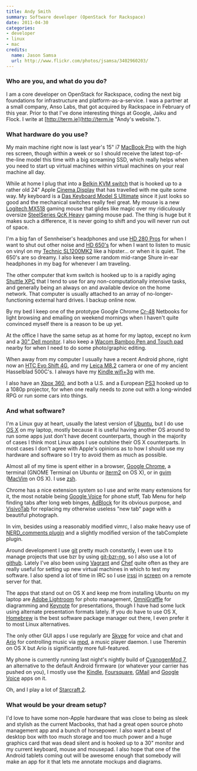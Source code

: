 ```yaml
---
title: Andy Smith
summary: Software developer (OpenStack for Rackspace)
date: 2011-04-30
categories:
- developer
- linux
- mac
credits:
  name: Jason Samsa
  url: http://www.flickr.com/photos/jsamsa/3402960203/
---
```


### Who are you, and what do you do?

I am a core developer on OpenStack for Rackspace, coding the next big foundations for infrastructure and platform-as-a-service. I was a partner at a small company, Anso Labs, that got acquired by Rackspace in February of this year. Prior to that I've done interesting things at Google, Jaiku and Flock. I write at [http://term.ie](http://term.ie "Andy's website.").

### What hardware do you use?

My main machine right now is last year's 15" i7 [MacBook Pro][macbook-pro] with the high res screen, though within a week or so I should receive the latest top-of-the-line model this time with a big screaming SSD, which really helps when you need to start up virtual machines within virtual machines on your real machine all day.

While at home I plug that into a [Belkin KVM switch][switch2] that is hooked up to a rather old 24" Apple [Cinema Display][cinema-display] that has travelled with me quite some way. My keyboard is a [Das Keyboard Model S Ultimate][model-s-ultimate] since it just looks so good and the mechanical switches really feel great. My mouse is a new [Logitech MX518][mx-518] gaming mouse that glides like magic over my ridiculously oversize [SteelSeries QcK Heavy][qck-heavy] gaming mouse pad. The thing is huge but it makes such a difference, it is never going to shift and you will never run out of space.

I'm a big fan of Sennheiser's headphones and use [HD 280 Pros][hd-280-pro] for when I want to shut out other noise and [HD 650's][hd-650] for when I want to listen to music on vinyl on my [Technic SL1200MK2][sl-1200] like a hipster... or when it is quiet. The 650's are so dreamy. I also keep some random mid-range Shure in-ear headphones in my bag for whenever I am traveling.

The other computer that kvm switch is hooked up to is a rapidly aging [Shuttle XPC][g2-7600] that I tend to use for any non-computationally intensive tasks, and generally being an always on and available device on the home network. That computer is usually attached to an array of no-longer-functioning external hard drives. I backup online now.

By my bed I keep one of the prototype Google Chrome [Cr-48][cr-48] Netbooks for light browsing and emailing on weekend mornings when I haven't quite convinced myself there is a reason to be up yet.

At the office I have the same setup as at home for my laptop, except no kvm and a [30" Dell monitor][3007wfp]. I also keep a [Wacom Bamboo Pen and Touch pad][bamboo] nearby for when I need to do some photo/graphic editing.

When away from my computer I usually have a recent Android phone, right now an [HTC Evo Shift 4G][evo-shift-4g], and my [Leica M8.2][m8.2] camera or one of my ancient Hasselblad 500C's. I always have my [Kindle wifi+3g][kindle] with me.

I also have an [Xbox 360][xbox-360], and both a U.S. and a European [PS3][] hooked up to a 1080p projector, for when one really needs to zone out with a long-winded RPG or run some cars into things.

### And what software?

I'm a Linux guy at heart, usually the latest version of [Ubuntu][], but I do use [OS X][macos] on my laptop, mostly because it is useful having another OS around to run some apps just don't have decent counterparts, though in the majority of cases I think most Linux apps I use outshine their OS X counterparts. In most cases I don't agree with Apple's opinions as to how I should use my hardware and software so I try to avoid them as much as possible.

Almost all of my time is spent either in a browser, [Google Chrome][chrome], a terminal (GNOME Terminal on Ubuntu or [iterm2][] on OS X), or in [gvim][vim] ([MacVim][] on OS X). I use [zsh][].

Chrome has a nice extension system so I use and write many extensions for it, the most notable being [Google Voice][google-voice.2] for phone stuff, Tab Menu for help finding tabs after long web binges, [AdBlock][] for its obvious purpose, and [VisivoTab][] for replacing my otherwise useless "new tab" page with a beautiful photograph.

In vim, besides using a reasonably modified vimrc, I also make heavy use of [NERD_comments plugin][nerdcommenter] and a slightly modified version of the tabComplete plugin.

Around development I use [git][] pretty much constantly, I even use it to manage projects that use bzr by using [git-bzr-ng][], so I also use a lot of [github][]. Lately I've also been using [Vagrant][] and [Chef][] quite often as they are really useful for setting up new virtual machines in which to test my software. I also spend a lot of time in IRC so I use [irssi][] in [screen][] on a remote server for that.

The apps that stand out on OS X and keep me from installing Ubuntu on my laptop are [Adobe Lightroom][lightroom] for photo management, [OmniGraffle][] for diagramming and [Keynote][] for presentations, though I have had some luck using alternate presentation formats lately. If you do have to use OS X, [Homebrew][] is the best software package manager out there, I even prefer it to most Linux alternatives.

The only other GUI apps I use regularly are [Skype][] for voice and chat and [Ario][] for controlling music via [mpd][], a music player daemon. I use Theremin on OS X but Ario is significantly more full-featured.

My phone is currently running last night's nightly build of [CyanogenMod 7][cyanogenmod], an alternative to the default Android firmware (or whatever your carrier has pushed on you), I mostly use the [Kindle][kindle-android], [Foursquare][foursquare-android], [GMail][gmail-android] and [Google Voice][google-voice-android] apps on it.

Oh, and I play a lot of [Starcraft 2][starcraft-2].

### What would be your dream setup?

I'd love to have some non-Apple hardware that was close to being as sleek and stylish as the current Macbooks, that had a great open source photo management app and a bunch of horsepower. I also want a beast of desktop box with too much storage and too much power and a huge graphics card that was dead silent and is hooked up to a 30" monitor and my current keyboard, mouse and mousepad. I also hope that one of the Android tablets coming out will be awesome enough that somebody will make an app for it that lets me annotate mockups and diagrams.

[3007wfp]: http://web.archive.org/web/20230408060343/http://www.amazon.com/Dell-3007WFP-HC-30-Inch-Widescreen-Monitor/dp/B001AO2QLG "Dell's 30 inch widescreen LCD monitor."
[adblock]: http://web.archive.org/web/20230813081746/https://getadblock.com/en/ "A browser extension for blocking ads."
[ario]: https://ario-player.sourceforge.net/ "A GTK2 client for MPD."
[bamboo]: https://www.wacom.com/en-us/us/bamboo "Smaller pen/multi-touch tablets."
[chef]: https://www.chef.io/products/chef-infra "Configuration management software."
[chrome]: https://www.google.com/intl/en/chrome/ "A WebKit-based browser, where each tab runs in its own thread."
[cinema-display]: https://en.wikipedia.org/wiki/Apple_Cinema_Display "An LCD display."
[cr-48]: https://en.wikipedia.org/wiki/Chromebook "Google's first Chrome OS netbook."
[cyanogenmod]: http://web.archive.org/web/20161225043707/https://www.cyanogenmod.org/ "A custom ROM for Android phones."
[evo-shift-4g]: https://www.gsmarena.com/htc_evo_shift_4g-3702.php "A 4G smartphone."
[foursquare-android]: https://play.google.com/store/apps/details?id=com.joelapenna.foursquared "A Foursquare client for Android."
[g2-7600]: http://web.archive.org/web/20160127223722/http://us.shuttle.com:80/g2_7600.aspx "A PC with a small form factor."
[git-bzr-ng]: https://github.com/termie/git-bzr-ng "Git and Bazaar bridging software."
[git]: https://git-scm.com/ "A version control system."
[github]: https://github.com/ "A Git code repository service."
[gmail-android]: https://play.google.com/store/apps/details?id=com.google.android.gm "A Gmail client for Android."
[google-voice-android]: https://play.google.com/store/apps/details?id=com.google.android.apps.googlevoice "A Google Voice client for Android."
[google-voice.2]: https://chrome.google.com/webstore/detail/google-voice-by-google/kcnhkahnjcbndmmehfkdnkjomaanaooo "A Chrome browser extension for Google Voice."
[hd-280-pro]: http://web.archive.org/web/20221206010356/https://www.amazon.com/Sennheiser-HD-280-Pro-Headphones/dp/B000065BPB/ "Closed stereo headphones."
[hd-650]: http://web.archive.org/web/20220526050242/https://www.sennheiser-hearing.com/en-US/p/high-quality-headphones-around-ear-audio-surround-hd-650/ "Headphones."
[homebrew]: https://brew.sh/ "Command-line package manager for Mac OS X."
[irssi]: https://irssi.org/ "A CLI irc client."
[iterm2]: https://iterm2.com/ "An alternative terminal application for Mac OS X."
[keynote]: https://www.apple.com/keynote/ "Presentation software for the Mac."
[kindle-android]: https://play.google.com/store/apps/details?id=com.amazon.kindle "A Kindle client for Android."
[kindle]: http://web.archive.org/web/20230315012831/http://www.amazon.com/Kindle-Ereader-ebook-reader/dp/B007HCCNJU/ "A digital book reader."
[lightroom]: https://www.adobe.com/products/photoshop-lightroom.html "Photo management and editing software."
[m8.2]: http://web.archive.org/web/20191018060855/https://www.amazon.com/Leica-M8-2-Digital-Rangefinder-Black/dp/B001KVNRC6 "A 10.3 megapixel digital camera."
[macbook-pro]: https://www.apple.com/macbook-pro/ "A laptop."
[macos]: https://en.wikipedia.org/wiki/MacOS "An operating system for Mac hardware."
[macvim]: https://github.com/macvim-dev/macvim "A Mac GUI port of vim."
[model-s-ultimate]: http://web.archive.org/web/20170508162607/https://shop.daskeyboard.com/products/das-keyboard-ultimate-model-s "A USB keyboard with mechanical clicks."
[mpd]: https://mpd.fandom.com/wiki/Music_Player_Daemon_Wiki "A music playing server."
[mx-518]: http://web.archive.org/web/20220628213631/https://www.amazon.com/Logitech-Performance-Optical-Gaming-Mouse/dp/B0007Z1M50 "An optical gaming mouse."
[nerdcommenter]: https://github.com/preservim/nerdcommenter "A code commenting plugin for vim."
[omnigraffle]: https://www.omnigroup.com/omnigraffle/ "Diagramming software for the Mac."
[ps3]: https://www.playstation.com/en-us/ "A shiny gaming console from Sony."
[qck-heavy]: http://web.archive.org/web/20140413085207/http://shop.steelseries.com:80/us/surfaces/steelseries-qck-heavy.html "A mousepad."
[screen]: http://www.gnu.org/software/screen/ "Think of it as tabs for your *nix terminal."
[skype]: https://www.skype.com/en/ "Voice and video chat software."
[sl-1200]: https://en.wikipedia.org/wiki/Technics_SL-1200 "A turntable."
[starcraft-2]: http://web.archive.org/web/20150912043344/http://www.starcraft2.com/ "A sci-fi RTS game."
[switch2]: https://web.archive.org/web/20111104132319/http://www.belkin.com/uk/IWCatProductPage.process?Product_Id=275159 "A USB KVM."
[ubuntu]: https://ubuntu.com/ "A Unix distribution."
[vagrant]: https://www.vagrantup.com/ "Software for building and installing virtual dev environments."
[vim]: https://www.vim.org/ "A command-line text editor."
[visivotab]: http://web.archive.org/web/20190506090534/http://molliecopans.com/visivotab/ "A Chrome extension for showing Flickr photos in new tabs."
[xbox-360]: http://web.archive.org/web/20131008213618/http://www.xbox.com/en-US/xbox360 "A gaming console."
[zsh]: https://www.zsh.org/ "An interactive shell and scripting language."
